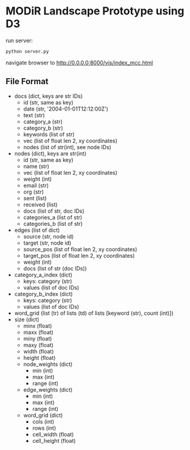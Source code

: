 # MODiR Landscape Prototype using D3
run server:

```
python server.py
```

navigate browser to http://0.0.0.0:8000/vis/index_mcc.html

## File Format

* docs (dict, keys are str IDs)
  * id (str, same as key)
  * date (str, '2004-01-01T12:12:00Z')
  * text (str)
  * category_a (str)
  * category_b (str)
  * keywords (list of str)
  * vec (list of float len 2, xy coordinates)
  * nodes (list of str(int), see node IDs)
* nodes (dict), keys are str(int)
  * id (str, same as key)
  * name (str)
  * vec (list of float len 2, xy coordinates)
  * weight (int)
  * email (str)
  * org (str)
  * sent (list)
  * received (list)
  * docs (list of str, doc IDs)
  * categories_a (list of str)
  * categories_b (list of str)
* edges (list of dict)
  * source (str, node id)
  * target (str, node id)
  * source_pos (list of float len 2, xy coordinates)
  * target_pos (list of float len 2, xy coordinates)
  * weight (int)
  * docs (list of str (doc IDs))
* category_a_index (dict)
  * keys: category (str)
  * values (list of doc IDs)
* category_b_index (dict)
  * keys: category (str)
  * values (list of doc IDs)
* word_grid (list (tr) of lists (td) of lists [keyword (str), count (int)])
* size (dict)
  * minx (float)
  * maxx (float)
  * miny (float)
  * maxy (float)
  * width (float)
  * height (float)
  * node_weights (dict)
    * min (int)
    * max (int)
    * range (int)
  * edge_weights (dict)
    * min (int)
    * max (int)
    * range (int)
  * word_grid (dict)
    * cols (int)
    * rows (int)
    * cell_width (float)
    * cell_height (float)
  
